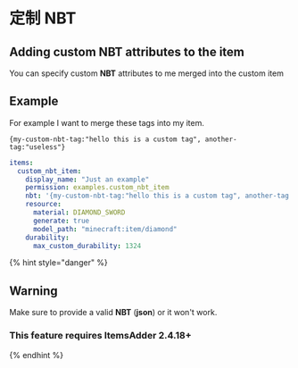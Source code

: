# 定制 NBT

## Adding custom NBT attributes to the item

You can specify custom **NBT** attributes to me merged into the custom item

## Example

For example I want to merge these tags into my item.

`{my-custom-nbt-tag:"hello this is a custom tag", another-tag:"useless"}`

```yaml
items:
  custom_nbt_item:
    display_name: "Just an example"
    permission: examples.custom_nbt_item
    nbt: '{my-custom-nbt-tag:"hello this is a custom tag", another-tag:"useless"}'
    resource:
      material: DIAMOND_SWORD
      generate: true
      model_path: "minecraft:item/diamond"
    durability:
      max_custom_durability: 1324
```

{% hint style="danger" %}
## Warning

Make sure to provide a valid **NBT** \(**json**\) or it won't work.

### This feature requires **ItemsAdder 2.4.18+**
{% endhint %}

